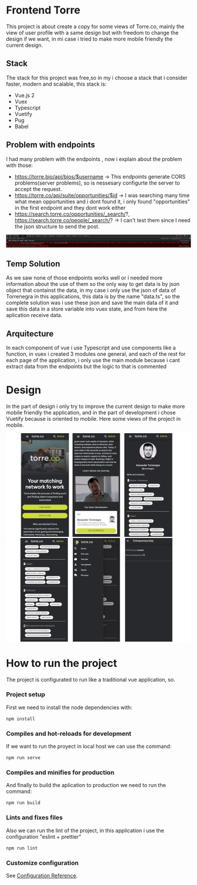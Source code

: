 # Frontend Torre

This project is about create a copy for some views of Torre.co, mainly the view of user profile with a same design but with freedom to change the design if we want, in mi case i tried to make more mobile friendly the current design.

## Stack

The stack for this project was free,so in my i choose a stack that i consider faster, modern and scalable, this stack is:

- Vue.js 2
- Vuex
- Typescript
- Vuetify
- Pug
- Babel

## Problem with endpoints

I had many problem with the endpoints , now i explain about the problem with those:

- https://torre.bio/api/bios/$username -> This endpoints generate CORS problems(server problems), so is nessesary configurte the server to accept the request.
- https://torre.co/api/suite/opportunities/$id -> I was searching many time what mean opportunities and i dont found it, i only found "opportunities" in the first endpoint and they dont work either
- https://search.torre.co/opportunities/_search/?, https://search.torre.co/people/_search/? ->
  I can't test them since I need the json structure to send the post.

![error-CORS](https://github.com/luisangel2895/torre-frontend/blob/bf044ec2cd6b7c07175656baa7fc60f313673d0b/images/Screenshot_2.png)

## Temp Solution

As we saw none of those endpoints works well or i needed more information about the use of them so the only way to get data is by json object that containst the data, in my case i only use the json of data of Torrenegra in this applications, this data is by the name "data.ts", so the complete solution was i use these json and save the main data of it and save this data in a store variable into vuex state, and from here the aplication receive data.

## Arquitecture

In each component of vue i use Typescript and use components like a function, in vuex i created 3 modules one general, and each of the rest for each page of the application, i only use the main module because i cant extract data from the endpoints but the logic to that is commented

# Design

In the part of design i only try to improve the current design to make more mobile friendly the application, and in the part of development i chose Vuetify because is oriented to mobile. Here some views of the project in mobile.

![views-mobile](https://github.com/luisangel2895/torre-frontend/blob/bf044ec2cd6b7c07175656baa7fc60f313673d0b/images/Screenshot_3.png)
![views-mobile](https://github.com/luisangel2895/torre-frontend/blob/bf044ec2cd6b7c07175656baa7fc60f313673d0b/images/Screenshot_1.png)

# How to run the project

The project is configurated to run like a traditional vue application, so.

### Project setup

First we need to install the node dependencies with:

```
npm install
```

### Compiles and hot-reloads for development

If we want to run the proyect in local host we can use the command:

```
npm run serve
```

### Compiles and minifies for production

And finally to build the aplication to production we need to run the command:

```
npm run build
```

### Lints and fixes files

Also we can run the lint of the project, in this application i use the configuration "eslint + prettier"

```
npm run lint
```

### Customize configuration

See [Configuration Reference](https://cli.vuejs.org/config/).
